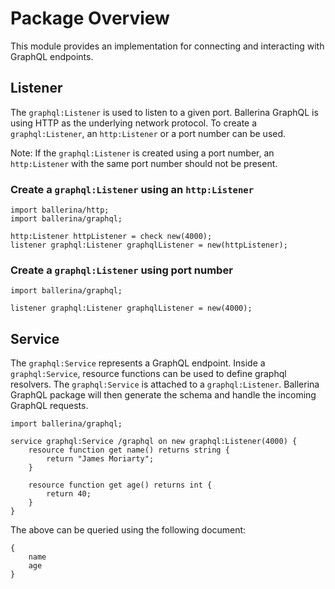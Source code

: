# Package Overview

This module provides an implementation for connecting and interacting with GraphQL endpoints.

 
## Listener

The `graphql:Listener` is used to listen to a given port. Ballerina GraphQL is using HTTP as the underlying network protocol. To create a `graphql:Listener`, an `http:Listener` or a port number can be used.
 
 Note: If the `graphql:Listener` is created using a port number, an `http:Listener` with the same port number should not be present.
 
### Create a `graphql:Listener` using an `http:Listener` 
```ballerina
import ballerina/http;
import ballerina/graphql;

http:Listener httpListener = check new(4000);
listener graphql:Listener graphqlListener = new(httpListener);
``` 

### Create a `graphql:Listener` using port number
```ballerina
import ballerina/graphql;

listener graphql:Listener graphqlListener = new(4000);
``` 
 
## Service

The `graphql:Service` represents a GraphQL endpoint. Inside a `graphql:Service`, resource functions can be used to define graphql resolvers. The `graphql:Service` is attached to a `graphql:Listener`. Ballerina GraphQL package will then generate the schema and handle the incoming GraphQL requests. 

```ballerina
import ballerina/graphql;

service graphql:Service /graphql on new graphql:Listener(4000) {
    resource function get name() returns string {
        return "James Moriarty";
    }

    resource function get age() returns int {
        return 40;
    }
}
```

The above can be queried using the following document:

```
{
    name
    age
}
```
